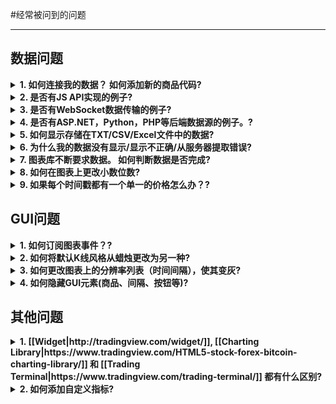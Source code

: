 #经常被问到的问题

---

## 数据问题

<details>
<summary><b>1. 如何连接我的数据？ 如何添加新的商品代码?</b></summary>
<p>

图表库应由技术专家使用。 它需要JavaScript的高级技能和对WEB协议的深入了解。 您应该了解自己，或者雇用知道这个的人。另外，如果您没有WEB API，则至少需要服务器语言程序员和系统管理员才能在服务器端实现WEB API。
<p>

我们做了很多工作，使连接数据的过程简单明了。
<p>

首先，您需要阅读并理解本文: [[How to connect my data|https://github.com/tradingview/charting_library/wiki/How-To-Connect-My-Data]]
<p>

如果还有问题，请打开 [[Demo Chart|https://demo_chart.tradingview.com]], 然后打开Debugger-Network，并通过`demo_feed'过滤请求。您将在[[UDF]]格式中看到所有请求和相应的响应。
</details>

<details>
<summary><b>2. 是否有JS API实现的例子?</b></summary>
<p>

<p>
    如果您看下图，您将看到UDF适配器作为JS API实现的示例。 它的代码没有被缩小，它的写法使我们的客户能够理解它的工作原理。
<p>
    [[Scheme|https://github.com/tradingview/charting_library/wiki/How-To-Connect-My-Data#udf-scheme]]
</details>

<details>
<summary><b>3. 是否有WebSocket数据传输的例子?</b></summary>
<p>

<p>
    我们没有这样的一体化的例子，但我们仍然希望在将来做出这个例子。

</details>
<details>
<summary><b>4. 是否有ASP.NET，Python，PHP等后端数据源的例子。?</b></summary>
<p>

<p>
    我们所用的后端Feed的唯一示例是用于NodeJS的JavaScript。 你可以在这里找到它：[[yahoo_datafeed|https://github.com/tradingview/yahoo_datafeed]]

</details>
<details>
<summary><b>5. 如何显示存储在TXT/CSV/Excel文件中的数据?</b></summary>

<p>

<p>
首先，图表库并不用于显示文件中的数据。它用于显示来自服务器的K线数据。其次，您应该记住，根据协议，您只能在公共网站上使用图表库。如果您仍然想使用文件作为数据源，则需要执行以下步骤：

1. 使用任何服务器语言编写应用程序（.NET，PHP，NodeJS，Python等）。该应用程序应读取该文件，并通过HTTP(S)以[[UDF]]格式提供数据。
注意：您可以以另一种格式提供数据，或使用websocket来传输数据，但在这种情况下，您将需要在客户端上实现[[JS-Api]]适配器。
2. 您应该具有静态IP或注册域，以便浏览器可以向您的服务器发送请求。
3. 打开`index.html`，将`demo_feed.tradingview.com`替换成你的服务器的URL。

</details>
<details>
<summary><b>6. 为什么我的数据没有显示/显示不正确/从服务器提取错误?</b></summary>
<p>

<p>

您应该做的第一件事是打开`index.html`或你创建库widget的脚本，并在widget的初始化选项中加入：`debug: true,`。完成之后，您将在浏览器控制台中看到很多有用的信息。图表库中发生的大部分重要操作都在控制台中进行了说明。
<p>

请仔细阅读[[Symbology]]。 大部分数据错误发生在商品设置不正确。

</details>
<details>
<summary><b>7. 图表库不断要求数据。 如何判断数据是否完成?</b></summary>
<p>

<p>

具体而言，有一个标志可以添加到服务器的响应中，它告诉库服务器上没有更多的数据。它被称为 `no_data` 为[[UDF|https://github.com/tradingview/charting_library/wiki/UDF#bars]] 和`noData`为[[JS API|https://github.com/tradingview/charting_library/wiki/JS-Api#getbarssymbolinfo-resolution-from-to-onhistorycallback-onerrorcallback-firstdatarequest]]

</details>
<details>
<summary><b>8. 如何在图表上更改小数位数?</b></summary>
<p>

<p>

请仔细阅读[[Symbology]]。小数位数是根据 `minmov` 和 `pricescale` 值计算的。

</details>
<details>
<summary><b>9. 如果每个时间戳都有一个单一的价格怎么办？?</b></summary>
<p>

<p>

如果每个时间戳只有一个价格，您仍然可以显示数据，但显然您将无法将数据显示为K线/蜡烛线。由于图表库旨在显示不同风格的数据：蜡烛线，K线，直方图，您应该为每个时间戳提供Open, High, Low, Close和可选的Volume(成交量)。如果您只有一个价格，你可以通过`Open = High = Low = Close = price`。为了更好地查看此数据，您可以将默认图表样式更改为“Line”（请参阅GUI问题）。
</details>

## GUI问题

<details>
<summary><b>1. 如何订阅图表事件？?</b></summary>
<p>

<p>
我们有几种方式来订阅这些事件：
<p>
1. 订阅与整个图表布局相关的一般事件，而不是特定图表。
[[Open article|https://github.com/tradingview/charting_library/wiki/Widget-Methods#subscribing-to-chart-events]]
<p>
2. 订阅与单个图表相关的事件
[[Open article|https://github.com/tradingview/charting_library/wiki/Chart-Methods#subscribing-to-chart-events]]
<p>

检查订阅方法的结果值。 其中一些返回 [[Subscription|https://github.com/tradingview/charting_library/wiki/Subscription]] 对象拥有 `subscribe`/`unsubscribe`方法。其他接受一个回调函数。

</details>
<details>
<summary><b>2. 如何将默认K线风格从蜡烛更改为另一种?</b></summary>
<p>

<p>

您可以使用[[overrides|https://github.com/tradingview/charting_library/wiki/Widget-Constructor#overrides]] 的小部件构造函数。 添加`mainSeriesProperties.style`键。 您可以找到允许的值 [[this article|https://github.com/tradingview/charting_library/wiki/Overrides]]

</details>
<details>
<summary><b>3. 如何更改图表上的分辨率列表（时间间隔），使其变灰?</b></summary>

* 在图表弹出窗口中显示的分辨率列表由data feed配置中的[[supported_resolutions|https://github.com/tradingview/charting_library/wiki/JS-Api#supported_resolutions]] 定义。

* 某些仪器的分辨率由仪器/商品信息中的 [[supported_resolutions|https://github.com/tradingview/charting_library/wiki/Symbology#supported_resolutions]] 定义。

* 如果您支持日内分辨率，则需要设置[[has_intraday|https://github.com/tradingview/charting_library/wiki/Symbology#has_intraday-]]

* 另外，如果您支持秒，你需要设置 [[has_seconds|https://github.com/tradingview/charting_library/wiki/Symbology#has_seconds-]]

* 如果您支持日分辨率，你应该设置[[has_daily|https://github.com/tradingview/charting_library/wiki/Symbology#has_daily-]]

* 如果您支持周和月，你应该设置 [[has_weekly_and_monthly|https://github.com/tradingview/charting_library/wiki/Symbology#has_weekly_and_monthly-]]

* 此外，您应该设置的分辨率，这是由您的服务器[[[intraday resolutions|https://github.com/tradingview/charting_library/wiki/Symbology#intraday_multipliers-]]和[[seconds|https://github.com/tradingview/charting_library/wiki/Symbology#seconds_multipliers-]]。

* 如果仪器支持（`supported_resolutions`）更多的分辨率，可以由服务器提供（`intraday_multipliers`），其他分辨率由图表构建。

</details>
<details>
<summary><b>4. 如何隐藏GUI元素(商品、间隔、按钮等)?</b></summary>

* 大多数GUI元素可以使用[[Featureets]]隐藏。 请查看[Interactive map of featuresets](http://tradingview.github.io/featuresets.html)，找到您需要的内容。

* 有不可隐藏的基本元素，但如果您仍然想要摆脱这些元素，您可以使用[CSS自定义](https://github.com/tradingview/charting_library/wiki/Widget-Constructor#custom_css_url-since-14)。 请注意，DOM产品的名称，类别和标识符可能会在将来版本的产品中更改，而不会有任何通知。
</details>

## 其他问题

<details>
<summary><b>1. [[Widget|http://tradingview.com/widget/]], [[Charting Library|https://www.tradingview.com/HTML5-stock-forex-bitcoin-charting-library/]] 和 [[Trading Terminal|https://www.tradingview.com/trading-terminal/]] 都有什么区别?</b></summary>
<p>

<p>
    [[Widget|http://tradingview.com/widget/]] 连接到tradingview数据。完美的网站，博客和论坛，你需要一个快速和免费的解决方案。集成只是简单地剪切和粘贴预制的iframe代码。它有很多显示模式。
<p>
    [[Charting Library|https://www.tradingview.com/HTML5-stock-forex-bitcoin-charting-library/]] 是使用您自己的数据的图表。这是一个独立的解决方案，您可以下载，托管在您的服务器上，连接自己的数据，并在您的网站/应用程序中免费使用。
<p>
    [[Trading Terminal|https://www.tradingview.com/trading-terminal/]] 是一个独立的产品，授权给经纪商。它包括所有功能的图表库可用，但它也有交易功能，多种图表布局名单，详情，新闻插件和其他先进的工具。它有它自己的许可费与它相关联的费用。

</details>

<details>
<summary><b>2. 如何添加自定义指标?</b></summary>
<p>

<p>
    目前只有一种方法来添加自定义指标。 它在[[dedicated article|https://github.com/tradingview/charting_library/wiki/Creating-Custom-Studies]]中有描述。
</details>